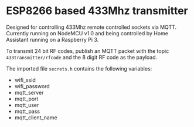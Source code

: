 # ESP8266 based 433Mhz transmitter
Designed for controlling 433Mhz remote controlled sockets via MQTT. Currently running on NodeMCU v1.0 and being controlled by Home Assistant running on a Raspberry Pi 3.

To transmit 24 bit RF codes, publish an MQTT packet with the topic `433transmitter/rfcode` and the 8 digit RF code as the payload.

The imported file `secrets.h` contains the following variables:

* wifi_ssid
* wifi_password
* mqtt_server
* mqtt_port
* mqtt_user
* mqtt_pass
* mqtt_client_name
